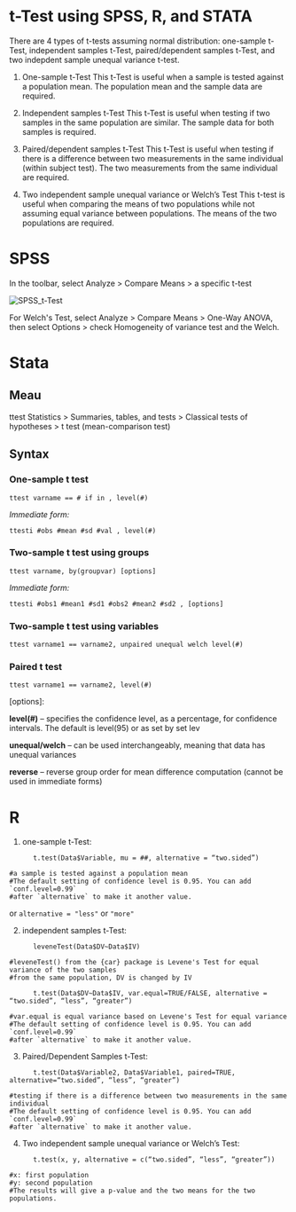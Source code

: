 # t-Test using SPSS, R, and STATA

There are 4 types of t-tests assuming normal distribution: one-sample t-Test, independent samples t-Test, paired/dependent samples t-Test, and two indepdent sample unequal variance t-test.


1. One-sample t-Test
This t-Test is useful when a sample is tested against a population mean.
The population mean and the sample data are required.

2. Independent samples t-Test
This t-Test is useful when testing if two samples in the same population are similar.
The sample data for both samples is required.

   
3. Paired/dependent samples t-Test
This t-Test is useful when testing if there is a difference between two measurements in the same individual (within subject test).
The two measurements from the same individual are required.

4. Two independent sample unequal variance or Welch’s Test
This t-test is useful when comparing the means of two populations while not assuming equal variance between populations.
The means of the two populations are required.




# SPSS

In the toolbar, select Analyze > Compare Means > a specific t-test

![SPSS_t-Test](https://github.com/petrayang2002/InterStatHub/assets/155834271/315baa07-0bfb-4abb-9186-7614a0f5e1ea)

For Welch's Test, select Analyze > Compare Means > One-Way ANOVA, then select Options > check Homogeneity of variance test and the Welch.





# Stata 

## Meau				
ttest Statistics > Summaries, tables, and tests > Classical tests of hypotheses > t test (mean-comparison test)		

## Syntax 		

### One-sample t test 
```
ttest varname == # if in , level(#)
```

_Immediate form:_ 

```
ttesti #obs #mean #sd #val , level(#) 
```

### Two-sample t test using groups 
```
ttest varname, by(groupvar) [options] 
```

_Immediate form:_ 

```
ttesti #obs1 #mean1 #sd1 #obs2 #mean2 #sd2 , [options] 
```

### Two-sample t test using variables 
```
ttest varname1 == varname2, unpaired unequal welch level(#) 
```
  
### Paired t test 

```
ttest varname1 == varname2, level(#) 
```

[options]: 

**level(#)** – specifies the confidence level, as a percentage, for confidence intervals. The default is level(95) or as set by set lev

**unequal/welch** – can be used interchangeably, meaning that data has unequal variances 

**reverse** – reverse group order for mean difference computation (cannot be used in immediate forms)



# R

   1. one-sample t-Test: 
```
      t.test(Data$Variable, mu = ##, alternative = “two.sided”)

#a sample is tested against a population mean
#The default setting of confidence level is 0.95. You can add `conf.level=0.99`
#after `alternative` to make it another value.
```
or `alternative = "less"` or `"more"`


   2. independent samples t-Test:
```
      leveneTest(Data$DV~Data$IV)

#leveneTest() from the {car} package is Levene's Test for equal variance of the two samples
#from the same population, DV is changed by IV

      t.test(Data$DV~Data$IV, var.equal=TRUE/FALSE, alternative = “two.sided”, “less”, “greater”)

#var.equal is equal variance based on Levene's Test for equal variance
#The default setting of confidence level is 0.95. You can add `conf.level=0.99`
#after `alternative` to make it another value.
```


   3. Paired/Dependent Samples t-Test: 
```
      t.test(Data$Variable2, Data$Variable1, paired=TRUE, alternative=“two.sided”, “less”, “greater”)

#testing if there is a difference between two measurements in the same individual
#The default setting of confidence level is 0.95. You can add `conf.level=0.99`
#after `alternative` to make it another value.
```


   4. Two independent sample unequal variance or Welch’s Test:
```
      t.test(x, y, alternative = c(“two.sided”, “less”, “greater”))

#x: first population
#y: second population
#The results will give a p-value and the two means for the two populations.
```

